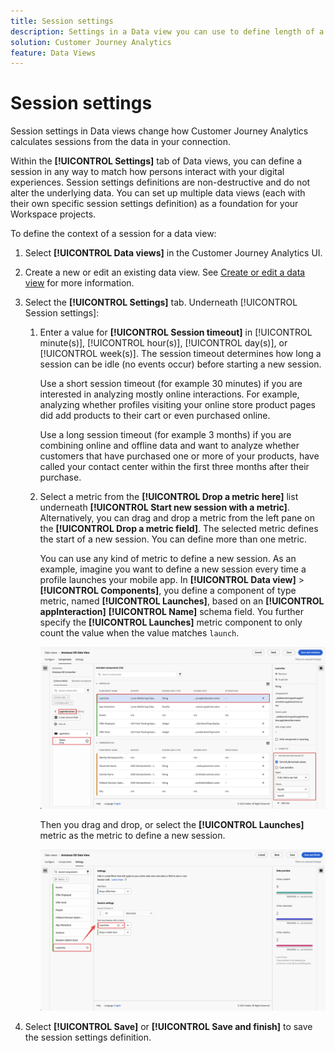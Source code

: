 ```yaml
---
title: Session settings
description: Settings in a Data view you can use to define length of a session and the trigger to initiate a new session
solution: Customer Journey Analytics
feature: Data Views
---
```


# Session settings

Session settings in Data views change how Customer Journey Analytics calculates sessions from the data in your connection.

Within the **[!UICONTROL Settings]** tab of Data views, you can define a session in any way to match how persons interact with your digital experiences. Session settings definitions are non-destructive and do not alter the underlying data. You can set up multiple data views (each with their own specific session settings definition) as a foundation for your Workspace projects.

To define the context of a session for a data view:

1. Select **[!UICONTROL Data views]** in the Customer Journey Analytics UI.

2. Create a new or edit an existing data view. See [Create or edit a data view](create-dataview.md) for more information.

3. Select the **[!UICONTROL Settings]** tab. Underneath [!UICONTROL Session settings]:

   1. Enter a value for **[!UICONTROL Session timeout]** in [!UICONTROL minute(s)], [!UICONTROL hour(s)], [!UICONTROL day(s)], or [!UICONTROL week(s)]. The session timeout determines how long a session can be idle (no events occur) before starting a new session.

      Use a short session timeout (for example 30 minutes) if you are interested in analyzing mostly online interactions. For example, analyzing whether profiles visiting your online store product pages did add products to their cart or even purchased online.

      Use a long session timeout (for example 3 months) if you are combining online and offline data and want to analyze whether customers that have purchased one or more of your products, have called your contact center within the first three months after their purchase.


   2. Select a metric from the **[!UICONTROL Drop a metric here]** list underneath **[!UICONTROL Start new session with a metric]**. Alternatively, you can drag and drop a metric from the left pane on the **[!UICONTROL Drop a metric field]**. The selected metric defines the start of a new session. You can define more than one metric.
   
      You can use any kind of metric to define a new session. As an example, imagine you want to define a new session every time a profile launches your mobile app. In **[!UICONTROL Data view]** > **[!UICONTROL Components]**, you define a component of type metric, named **[!UICONTROL Launches]**, based on an **[!UICONTROL appInteraction]** **[!UICONTROL Name]** schema field. You further specify the **[!UICONTROL Launches]** metric component to only count the value when the value matches `launch`. 
      
      ![App Interaction Metric Component Launches](assets/component-launches.png)
      
      Then you drag and drop, or select the **[!UICONTROL Launches]** metric as the metric to define a new session.

      ![Session Settings Launches](assets/session-settings-launches-metric.png)



4. Select **[!UICONTROL Save]** or **[!UICONTROL Save and finish]** to save the session settings definition.

